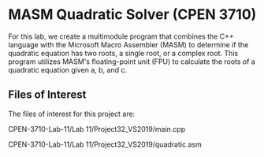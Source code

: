 # MASM Quadratic Solver (CPEN 3710)

For this lab, we create a multimodule program that combines the C++ language with the Microsoft Macro Assembler (MASM) to determine if the quadratic equation has two roots, a single root, or a complex root. This program utilizes MASM's floating-point unit (FPU) to calculate the roots of a quadratic equation given a, b, and c.

## Files of Interest

The files of interest for this project are:

CPEN-3710-Lab-11/Lab 11/Project32_VS2019/main.cpp

CPEN-3710-Lab-11/Lab 11/Project32_VS2019/quadratic.asm 

